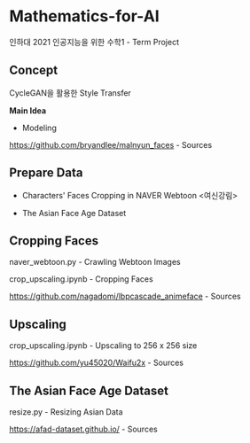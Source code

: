# Mathematics-for-AI
인하대 2021 인공지능을 위한 수학1 - Term Project

## Concept
CycleGAN을 활용한 Style Transfer

**Main Idea**

- Modeling

https://github.com/bryandlee/malnyun_faces - Sources

## Prepare Data
- Characters' Faces Cropping in NAVER Webtoon <여신강림>

- The Asian Face Age Dataset

## Cropping Faces
naver_webtoon.py - Crawling Webtoon Images

crop_upscaling.ipynb - Cropping Faces

https://github.com/nagadomi/lbpcascade_animeface - Sources

## Upscaling
crop_upscaling.ipynb - Upscaling to 256 x 256 size

https://github.com/yu45020/Waifu2x - Sources

## The Asian Face Age Dataset
resize.py - Resizing Asian Data 

https://afad-dataset.github.io/ - Sources
